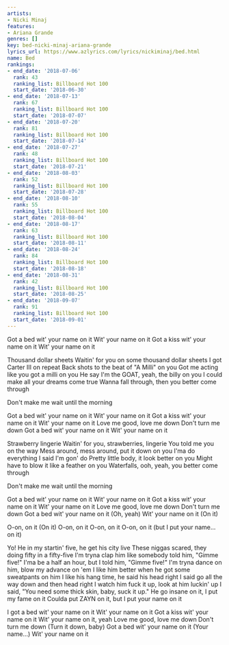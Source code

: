 ```yaml
---
artists:
- Nicki Minaj
features:
- Ariana Grande
genres: []
key: bed-nicki-minaj-ariana-grande
lyrics_url: https://www.azlyrics.com/lyrics/nickiminaj/bed.html
name: Bed
rankings:
- end_date: '2018-07-06'
  rank: 43
  ranking_list: Billboard Hot 100
  start_date: '2018-06-30'
- end_date: '2018-07-13'
  rank: 67
  ranking_list: Billboard Hot 100
  start_date: '2018-07-07'
- end_date: '2018-07-20'
  rank: 81
  ranking_list: Billboard Hot 100
  start_date: '2018-07-14'
- end_date: '2018-07-27'
  rank: 48
  ranking_list: Billboard Hot 100
  start_date: '2018-07-21'
- end_date: '2018-08-03'
  rank: 52
  ranking_list: Billboard Hot 100
  start_date: '2018-07-28'
- end_date: '2018-08-10'
  rank: 55
  ranking_list: Billboard Hot 100
  start_date: '2018-08-04'
- end_date: '2018-08-17'
  rank: 63
  ranking_list: Billboard Hot 100
  start_date: '2018-08-11'
- end_date: '2018-08-24'
  rank: 84
  ranking_list: Billboard Hot 100
  start_date: '2018-08-18'
- end_date: '2018-08-31'
  rank: 42
  ranking_list: Billboard Hot 100
  start_date: '2018-08-25'
- end_date: '2018-09-07'
  rank: 91
  ranking_list: Billboard Hot 100
  start_date: '2018-09-01'
---
```



Got a bed wit' your name on it
Wit' your name on it
Got a kiss wit' your name on it
Wit' your name on it


Thousand dollar sheets
Waitin' for you on some thousand dollar sheets
I got Carter III on repeat
Back shots to the beat of "A Milli" on you
Got me acting like you got a milli on you
He say I'm the GOAT, yeah, the billy on you
I could make all your dreams come true
Wanna fall through, then you better come through


Don't make me wait until the morning

Got a bed wit' your name on it
Wit' your name on it
Got a kiss wit' your name on it
Wit' your name on it
Love me good, love me down
Don't turn me down
Got a bed wit' your name on it
Wit' your name on it


Strawberry lingerie
Waitin' for you, strawberries, lingerie
You told me you on the way
Mess around, mess around, put it down on you
I'ma do everything I said I'm gon' do
Pretty little body, it look better on you
Might have to blow it like a feather on you
Waterfalls, ooh, yeah, you better come through


Don't make me wait until the morning

Got a bed wit' your name on it
Wit' your name on it
Got a kiss wit' your name on it
Wit' your name on it
Love me good, love me down
Don't turn me down
Got a bed wit' your name on it (Oh, yeah)
Wit' your name on it (On it)


O-on, on it (On it)
O-on, on it
O-on, on it
O-on, on it (but I put your name... on it)


Yo! He in my startin' five, he get his city live
These niggas scared, they doing fifty in a fifty-five
I'm tryna clap him like somebody told him, "Gimme five!"
I'ma be a half an hour, but I told him, "Gimme five!"
I'm tryna dance on him, blow my advance on 'em
I like him better when he got some sweatpants on him
I like his hang time, he said his head right
I said go all the way down and then head right
I watch him fuck it up, look at him luckin' up
I said, "You need some thick skin, baby, suck it up."
He go insane on it, I put my fame on it
Coulda put ZAYN on it, but I put your name on it


I got a bed wit' your name on it
Wit' your name on it
Got a kiss wit' your name on it
Wit' your name on it, yeah
Love me good, love me down
Don't turn me down (Turn it down, baby)
Got a bed wit' your name on it (Your name...)
Wit' your name on it



